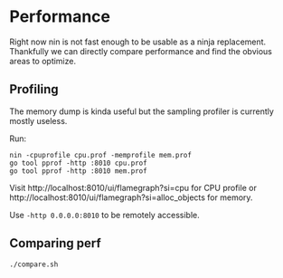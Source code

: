 # Performance

Right now nin is not fast enough to be usable as a ninja replacement. Thankfully
we can directly compare performance and find the obvious areas to optimize.

## Profiling

The memory dump is kinda useful but the sampling profiler is currently mostly
useless.

Run:

```
nin -cpuprofile cpu.prof -memprofile mem.prof
go tool pprof -http :8010 cpu.prof
go tool pprof -http :8010 mem.prof
```

Visit http://localhost:8010/ui/flamegraph?si=cpu for CPU profile or
http://localhost:8010/ui/flamegraph?si=alloc_objects for memory.

Use `-http 0.0.0.0:8010` to be remotely accessible.


## Comparing perf

```
./compare.sh
```
